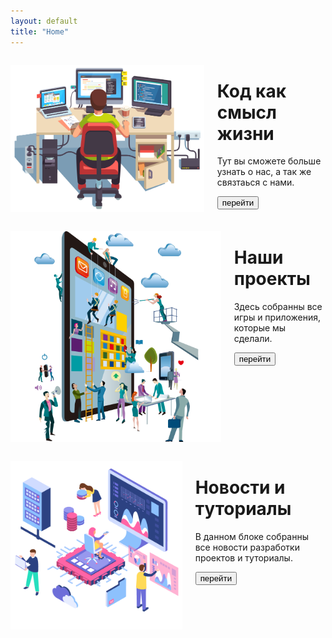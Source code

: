 ```yaml
---
layout: default
title: "Home"
---
```


<div class="row">
  <div class="columns">
    <div class="imagebox" style="float: right">
      <p><img src="/images/home/com.png" class="to-right"></p>
    </div>
    <div class="textbox-cont" style="float:right">
      <div class="textbox">
        <h1>Код как смысл жизни</h1>
        <p>Тут вы сможете больше узнать о нас, а так же связтаься с нами.</p>
        <a href="{{ site.baseurl }}/about"><button class="button" role="button">перейти</button></a>
      </div>
    </div>
  </div>
</div>

<div class="row">
  <div class="columns">
    <div class="imagebox" style="float: left">
      <p><img src="/images/home/pngwing.com.png" class="to-left"></p>
    </div>
    <div class="textbox-cont" style="float:right">
      <div class="textbox">
        <h1>Наши проекты</h1>
        <p>Здесь собранны все игры и приложения, которые мы сделали.</p>
        <a href="{{ site.baseurl }}/store"><button class="button" role="button">перейти</button></a>
      </div>
    </div>
  </div>
</div>

<div class="row">
  <div class="columns">
    <div class="imagebox" style="float: right">
      <p><img
          src="/images/home/transparent-technology-digital-transformation-a-creative-agency-lightblac5d9718fe9dfb75.4913935915701834226471.png"
          class="to-right1"></p>
    </div>
    <div class="textbox-cont" style="float:right">
      <div class="textbox">
        <h1>Новости и туториалы</h1>
        <p>В данном блоке собранны все новости разработки проектов и туториалы.</p>
        <a href="{{ site.baseurl }}/news"><button class="button" role="button">перейти</button></a>
      </div>
    </div>
  </div>
</div>